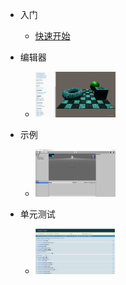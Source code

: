 * 入门
  * [快速开始](quickstart.md)

* 编辑器
  * [![](images/examples.png)](http://feng3d.gitee.io/examples)

* 示例
  * [![](images/editor.png)](http://feng3d.gitee.io/editor)

* 单元测试
  * [![](images/tests.png)](http://feng3d.gitee.io/tests)
